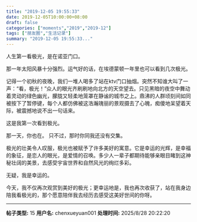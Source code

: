 ```yaml
---
title: "2019-12-05 19:55:33"
date: 2019-12-05T10:00:00+08:00
draft: false
categories: ["moments","2019","2019-12"]
tags: ["朋友圈","生活记录"]
summary: "2019-12-05 19:55:33..."
---
```


人生第一看极光，是在诺亚门口。

那一年太阳风暴十分强烈。运气好的话，在埃德蒙顿一年里也可以看到几次极光。

记得一个初秋的夜晚，我们一堆人喝多了站在ktv门口抽烟。突然不知谁大叫了一声：“看，极光！”众人的眼光齐刷刷地向北方的天空望去。只见黑暗的夜空中舞动着灵动的绿色幽光，朦胧又轻柔地笼罩在静谧的城市之上。鼎沸的人群顷刻间如同被按下了暂停键，每个人都仿佛被这浩瀚瑰丽的景观摄去了心魄，痴傻地呆望着天际，被震撼地说不出一句话来。

这是我第一次看到极光。

那一天，你也在。
只不过，那时你同我还没有交集。

极光的壮美令人叹服，极光也被赋予了许多美好的寓意。它是幸运的光辉，是幸福的象征，是恋人的眼光，是爱情的召唤。多少人一辈子都期待能够亲眼目睹到这神秘壮阔的美景，去感受宇宙世界和自然风光的绚烂多彩。

无疑，我是幸运的。

今天，我不仅再次观赏到美好的极光；更幸运地是，我也再次收获了，站在我身边陪我看极光的，那个愿意陪伴我去经历去感受这美好世间的你呀。

---

**帖子类型:** 15
**用户名:** chenxueyuan001
**处理时间:** 2025/8/28 20:22:20